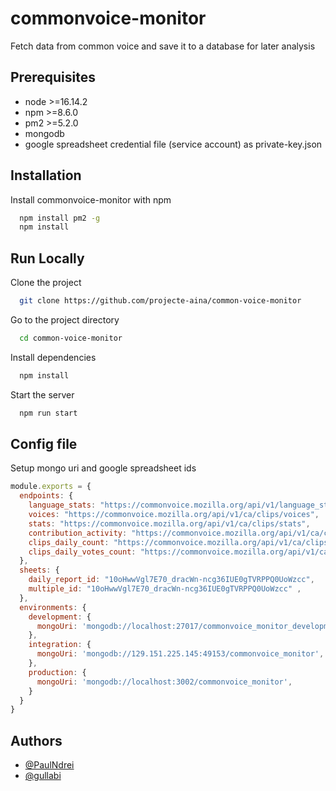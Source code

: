 
# commonvoice-monitor

Fetch data from common voice and save it to a database for later analysis



## Prerequisites

- node >=16.14.2
- npm >=8.6.0
- pm2 >=5.2.0
- mongodb
- google spreadsheet credential file (service account) as private-key.json 
## Installation

Install commonvoice-monitor
 with npm

```bash
  npm install pm2 -g  
  npm install
```
    
## Run Locally

Clone the project

```bash
  git clone https://github.com/projecte-aina/common-voice-monitor
```

Go to the project directory

```bash
  cd common-voice-monitor
```

Install dependencies

```bash
  npm install
```

Start the server

```bash
  npm run start
```


## Config file

Setup mongo uri and google spreadsheet ids
```javascript
module.exports = {
  endpoints: {
    language_stats: "https://commonvoice.mozilla.org/api/v1/language_stats",
    voices: "https://commonvoice.mozilla.org/api/v1/ca/clips/voices",
    stats: "https://commonvoice.mozilla.org/api/v1/ca/clips/stats",
    contribution_activity: "https://commonvoice.mozilla.org/api/v1/ca/contribution_activity?from=everyone",
    clips_daily_count: "https://commonvoice.mozilla.org/api/v1/ca/clips/daily_count",
    clips_daily_votes_count: "https://commonvoice.mozilla.org/api/v1/ca/clips/votes/daily_count"
  },
  sheets: {
    daily_report_id: "10oHwwVgl7E70_dracWn-ncg36IUE0gTVRPPQ0UoWzcc",
    multiple_id: "10oHwwVgl7E70_dracWn-ncg36IUE0gTVRPPQ0UoWzcc" ,
  },
  environments: {
    development: {
      mongoUri: 'mongodb://localhost:27017/commonvoice_monitor_development',
    },
    integration: {
      mongoUri: 'mongodb://129.151.225.145:49153/commonvoice_monitor',
    },
    production: {
      mongoUri: 'mongodb://localhost:3002/commonvoice_monitor',
    }
  }
}
```
## Authors

- [@PaulNdrei](https://github.com/PaulNdrei)
- [@gullabi](https://github.com/gullabi)




